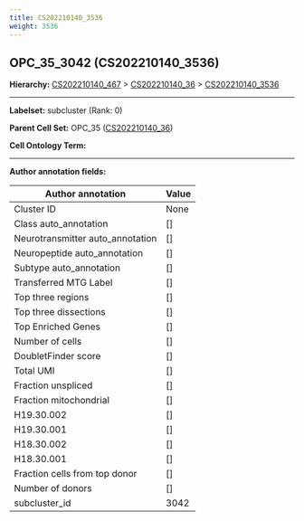 ```yaml
---
title: CS202210140_3536
weight: 3536
---
```

## OPC_35_3042 (CS202210140_3536)
<b>Hierarchy: </b>
[CS202210140_467](../CS202210140_467) >
[CS202210140_36](../CS202210140_36) >
[CS202210140_3536](../CS202210140_3536)

---


**Labelset:** subcluster (Rank: 0)

**Parent Cell Set:** OPC_35 ([CS202210140_36](../CS202210140_36))



**Cell Ontology Term:** 

[MARKER GENES.]: #


---

[TRANSFERRED ANNOTATIONS.]: #


[AUTHOR ANNOTATION FIELDS.]: #


**Author annotation fields:**

| Author annotation | Value |
|-------------------|-------|
|Cluster ID|None|
|Class auto_annotation|[]|
|Neurotransmitter auto_annotation|[]|
|Neuropeptide auto_annotation|[]|
|Subtype auto_annotation|[]|
|Transferred MTG Label|[]|
|Top three regions|[]|
|Top three dissections|[]|
|Top Enriched Genes|[]|
|Number of cells|[]|
|DoubletFinder score|[]|
|Total UMI|[]|
|Fraction unspliced|[]|
|Fraction mitochondrial|[]|
|H19.30.002|[]|
|H19.30.001|[]|
|H18.30.002|[]|
|H18.30.001|[]|
|Fraction cells from top donor|[]|
|Number of donors|[]|
|subcluster_id|3042|
